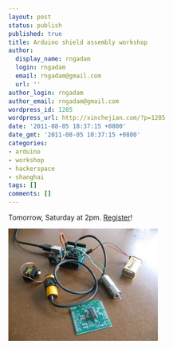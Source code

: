```yaml
---
layout: post
status: publish
published: true
title: Arduino shield assembly workshop
author:
  display_name: rngadam
  login: rngadam
  email: rngadam@gmail.com
  url: ''
author_login: rngadam
author_email: rngadam@gmail.com
wordpress_id: 1285
wordpress_url: http://xinchejian.com/?p=1285
date: '2011-08-05 18:37:15 +0800'
date_gmt: '2011-08-05 10:37:15 +0800'
categories:
- arduino
- workshop
- hackerspace
- shanghai
tags: []
comments: []
---
```

<p>Tomorrow, Saturday at 2pm.  <a href="http://xinchejian.com/event/?regevent_action=register&event_id=39&name_of_event=RoboracingWorkshop">Register</a>!</p>
<p><a href="http://xinchejian.com/2011/08/05/arduino-shield-assembly-workshop/img_0005-1/" rel="attachment wp-att-1286"><img src="/uploads/2011/08/IMG_0005-1-300x225.jpg" alt="" title="IMG_0005-1" width="300" height="225" class="aligncenter size-medium wp-image-1286" /></a></p>
